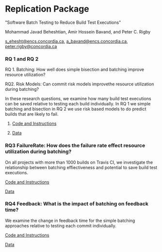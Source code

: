 # Replication Package 

"Software Batch Testing to Reduce Build Test Executions"  

Mohammad Javad Beheshtian, Amir Hossein Bavand, and Peter C. Rigby

<s_ehesht@encs.concordia.ca>, <a_bavand@encs.concordia.ca>, <peter.rigby@concordia.ca>

### RQ 1 and RQ 2

RQ 1. Batching: How well does simple bisection and batching improve resource utilization?

RQ2. Risk Models: Can commit risk models improvethe resource utilization during batching?

In these research questions, we examine how many build test executions can be saved relative to testing each build individually. In RQ 1 we simple batching and bisection in RQ 2 we use risk based models to do predict builds that are likely to fail. 

1. [Code and Instructions](https://github.com/CESEL/BatchBuilderResearch/tree/master/RQ1%2C2)

2. [Data](https://github.com/CESEL/BatchBuilderResearch/tree/master/RQ1%2C2/data)

### RQ3 FailureRate: How does the failure rate effect resource utilization during batching?

On all projects with more than 1000 builds on Travis CI, we investigate the relationship between batching effiectiveness and potential to save build test executions.

[Code and Instructions](https://github.com/CESEL/BatchBuilderResearch/tree/master/RQ3)

[Data](https://github.com/CESEL/BatchBuilderResearch/tree/master/RQ3/data/extracted_project_travis)

### RQ4 Feedback: What is the impact of batching on feedback time?

We examine the change in feedback time for the simple batching approaches relative to testing each commit individually.

[Code and Instructions](https://github.com/CESEL/BatchBuilderResearch/tree/master/RQ4)

[Data](https://github.com/CESEL/BatchBuilderResearch/tree/master/RQ4/data)
